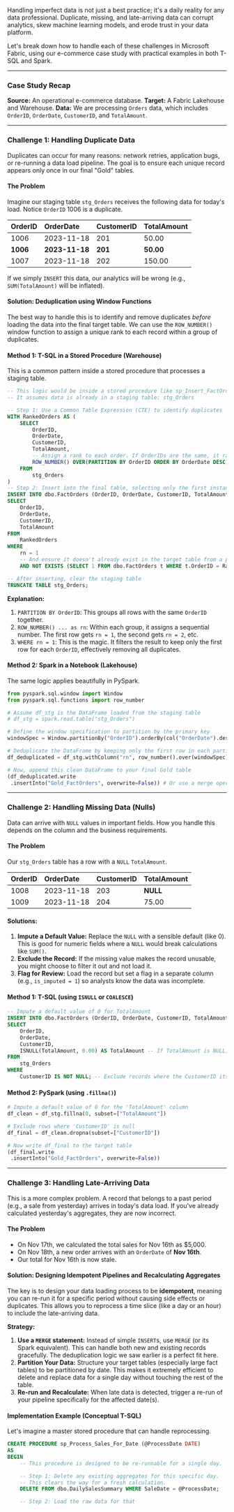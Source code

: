 Handling imperfect data is not just a best practice; it's a daily reality for any data professional. Duplicate, missing, and late-arriving data can corrupt analytics, skew machine learning models, and erode trust in your data platform.

Let's break down how to handle each of these challenges in Microsoft Fabric, using our e-commerce case study with practical examples in both T-SQL and Spark.

---

### Case Study Recap

**Source:** An operational e-commerce database.
**Target:** A Fabric Lakehouse and Warehouse.
**Data:** We are processing `Orders` data, which includes `OrderID`, `OrderDate`, `CustomerID`, and `TotalAmount`.

---

### Challenge 1: Handling Duplicate Data

Duplicates can occur for many reasons: network retries, application bugs, or re-running a data load pipeline. The goal is to ensure each unique record appears only once in our final "Gold" tables.

#### The Problem

Imagine our staging table `stg_Orders` receives the following data for today's load. Notice `OrderID` 1006 is a duplicate.

| OrderID | OrderDate  | CustomerID | TotalAmount |
| :------ | :--------- | :--------- | :---------- |
| 1006    | 2023-11-18 | 201        | 50.00       |
| **1006**| **2023-11-18**| **201**  | **50.00**   |
| 1007    | 2023-11-18 | 202        | 150.00      |

If we simply `INSERT` this data, our analytics will be wrong (e.g., `SUM(TotalAmount)` will be inflated).

#### Solution: Deduplication using Window Functions

The best way to handle this is to identify and remove duplicates *before* loading the data into the final target table. We can use the `ROW_NUMBER()` window function to assign a unique rank to each record within a group of duplicates.

#### Method 1: T-SQL in a Stored Procedure (Warehouse)

This is a common pattern inside a stored procedure that processes a staging table.

```sql
-- This logic would be inside a stored procedure like sp_Insert_FactOrders
-- It assumes data is already in a staging table: stg_Orders

-- Step 1: Use a Common Table Expression (CTE) to identify duplicates
WITH RankedOrders AS (
    SELECT
        OrderID,
        OrderDate,
        CustomerID,
        TotalAmount,
        -- Assign a rank to each order. If OrderIDs are the same, it ranks them 1, 2, 3...
        ROW_NUMBER() OVER(PARTITION BY OrderID ORDER BY OrderDate DESC) as rn
    FROM
        stg_Orders
)
-- Step 2: Insert into the final table, selecting only the first instance of each record (rn = 1)
INSERT INTO dbo.FactOrders (OrderID, OrderDate, CustomerID, TotalAmount)
SELECT
    OrderID,
    OrderDate,
    CustomerID,
    TotalAmount
FROM
    RankedOrders
WHERE
    rn = 1
    -- And ensure it doesn't already exist in the target table from a previous load
    AND NOT EXISTS (SELECT 1 FROM dbo.FactOrders t WHERE t.OrderID = RankedOrders.OrderID);

-- After inserting, clear the staging table
TRUNCATE TABLE stg_Orders;
```
**Explanation:**
1.  `PARTITION BY OrderID`: This groups all rows with the same `OrderID` together.
2.  `ROW_NUMBER() ... as rn`: Within each group, it assigns a sequential number. The first row gets `rn = 1`, the second gets `rn = 2`, etc.
3.  `WHERE rn = 1`: This is the magic. It filters the result to keep only the first row for each `OrderID`, effectively removing all duplicates.

#### Method 2: Spark in a Notebook (Lakehouse)

The same logic applies beautifully in PySpark.

```python
from pyspark.sql.window import Window
from pyspark.sql.functions import row_number

# Assume df_stg is the DataFrame loaded from the staging table
# df_stg = spark.read.table("stg_Orders")

# Define the window specification to partition by the primary key
windowSpec = Window.partitionBy("OrderID").orderBy(col("OrderDate").desc())

# Deduplicate the DataFrame by keeping only the first row in each partition
df_deduplicated = df_stg.withColumn("rn", row_number().over(windowSpec)).where("rn = 1").drop("rn")

# Now, append this clean DataFrame to your final Gold table
(df_deduplicated.write
 .insertInto("Gold_FactOrders", overwrite=False)) # Or use a merge operation
```

---

### Challenge 2: Handling Missing Data (Nulls)

Data can arrive with `NULL` values in important fields. How you handle this depends on the column and the business requirements.

#### The Problem

Our `stg_Orders` table has a row with a `NULL` `TotalAmount`.

| OrderID | OrderDate  | CustomerID | TotalAmount |
| :------ | :--------- | :--------- | :---------- |
| 1008    | 2023-11-18 | 203        | **NULL**    |
| 1009    | 2023-11-18 | 204        | 75.00       |

#### Solutions:

1.  **Impute a Default Value:** Replace the `NULL` with a sensible default (like 0). This is good for numeric fields where a `NULL` would break calculations like `SUM()`.
2.  **Exclude the Record:** If the missing value makes the record unusable, you might choose to filter it out and not load it.
3.  **Flag for Review:** Load the record but set a flag in a separate column (e.g., `is_imputed = 1`) so analysts know the data was incomplete.

#### Method 1: T-SQL (using `ISNULL` or `COALESCE`)

```sql
-- Impute a default value of 0 for TotalAmount
INSERT INTO dbo.FactOrders (OrderID, OrderDate, CustomerID, TotalAmount)
SELECT
    OrderID,
    OrderDate,
    CustomerID,
    ISNULL(TotalAmount, 0.00) AS TotalAmount -- If TotalAmount is NULL, use 0.00 instead
FROM
    stg_Orders
WHERE
    CustomerID IS NOT NULL; -- Exclude records where the CustomerID itself is missing
```

#### Method 2: PySpark (using `.fillna()`)

```python
# Impute a default value of 0 for the 'TotalAmount' column
df_clean = df_stg.fillna(0, subset=["TotalAmount"])

# Exclude rows where 'CustomerID' is null
df_final = df_clean.dropna(subset=["CustomerID"])

# Now write df_final to the target table
(df_final.write
 .insertInto("Gold_FactOrders", overwrite=False))
```

---

### Challenge 3: Handling Late-Arriving Data

This is a more complex problem. A record that belongs to a past period (e.g., a sale from yesterday) arrives in today's data load. If you've already calculated yesterday's aggregates, they are now incorrect.

#### The Problem

*   On Nov 17th, we calculated the total sales for Nov 16th as $5,000.
*   On Nov 18th, a new order arrives with an `OrderDate` of **Nov 16th**.
*   Our total for Nov 16th is now stale.

#### Solution: Designing Idempotent Pipelines and Recalculating Aggregates

The key is to design your data loading process to be **idempotent**, meaning you can re-run it for a specific period without causing side effects or duplicates. This allows you to reprocess a time slice (like a day or an hour) to include the late-arriving data.

**Strategy:**

1.  **Use a `MERGE` statement:** Instead of simple `INSERT`s, use `MERGE` (or its Spark equivalent). This can handle both new and existing records gracefully. The deduplication logic we saw earlier is a perfect fit here.
2.  **Partition Your Data:** Structure your target tables (especially large fact tables) to be partitioned by date. This makes it extremely efficient to delete and replace data for a single day without touching the rest of the table.
3.  **Re-run and Recalculate:** When late data is detected, trigger a re-run of your pipeline specifically for the affected date(s).

#### Implementation Example (Conceptual T-SQL)

Let's imagine a master stored procedure that can handle reprocessing.

```sql
CREATE PROCEDURE sp_Process_Sales_For_Date (@ProcessDate DATE)
AS
BEGIN
    -- This procedure is designed to be re-runnable for a single day.

    -- Step 1: Delete any existing aggregates for this specific day.
    -- This clears the way for a fresh calculation.
    DELETE FROM dbo.DailySalesSummary WHERE SaleDate = @ProcessDate;

    -- Step 2: Load the raw data for that